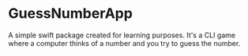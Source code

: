 # GuessNumberApp

A simple swift package created for learning purposes.
It's a CLI game where a computer thinks of a number and you try to guess the number.

